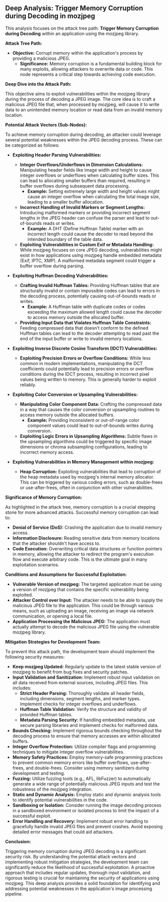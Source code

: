 ## Deep Analysis: Trigger Memory Corruption during Decoding in mozjpeg

This analysis focuses on the attack tree path: **Trigger Memory Corruption during Decoding** within an application using the mozjpeg library.

**Attack Tree Path:**

* **Objective:** Corrupt memory within the application's process by providing a malicious JPEG.
    * **Significance:** Memory corruption is a fundamental building block for many exploits, allowing attackers to overwrite data or code. This node represents a critical step towards achieving code execution.

**Deep Dive into the Attack Path:**

This objective aims to exploit vulnerabilities within the mozjpeg library during the process of decoding a JPEG image. The core idea is to craft a malicious JPEG file that, when processed by mozjpeg, will cause it to write data to an unintended memory location or read data from an invalid memory location.

**Potential Attack Vectors (Sub-Nodes):**

To achieve memory corruption during decoding, an attacker could leverage several potential weaknesses within the JPEG decoding process. These can be categorized as follows:

* **Exploiting Header Parsing Vulnerabilities:**
    * **Integer Overflows/Underflows in Dimension Calculations:**  Manipulating header fields like image width and height to cause integer overflows or underflows when calculating buffer sizes. This can lead to allocating smaller buffers than required, resulting in buffer overflows during subsequent data processing.
        * **Example:** Setting extremely large width and height values might cause an integer overflow when calculating the total image size, leading to a smaller buffer allocation.
    * **Incorrect Handling of Invalid Markers or Segment Lengths:**  Introducing malformed markers or providing incorrect segment lengths in the JPEG header can confuse the parser and lead to out-of-bounds reads or writes.
        * **Example:**  A DHT (Define Huffman Table) marker with an incorrect length could cause the decoder to read beyond the intended boundary of the table data.
    * **Exploiting Vulnerabilities in Custom Exif or Metadata Handling:**  While mozjpeg focuses on core JPEG decoding, vulnerabilities might exist in how applications using mozjpeg handle embedded metadata (Exif, IPTC, XMP). A malformed metadata segment could trigger a buffer overflow during parsing.

* **Exploiting Huffman Decoding Vulnerabilities:**
    * **Crafting Invalid Huffman Tables:**  Providing Huffman tables that are structurally invalid or contain impossible codes can lead to errors in the decoding process, potentially causing out-of-bounds reads or writes.
        * **Example:** A Huffman table with duplicate codes or codes exceeding the maximum allowed length could cause the decoder to access memory outside the allocated buffer.
    * **Providing Input Data that Violates Huffman Table Constraints:**  Feeding compressed data that doesn't conform to the defined Huffman tables can lead to the decoder attempting to read past the end of the input buffer or write to invalid memory locations.

* **Exploiting Inverse Discrete Cosine Transform (IDCT) Vulnerabilities:**
    * **Exploiting Precision Errors or Overflow Conditions:**  While less common in modern implementations, manipulating the DCT coefficients could potentially lead to precision errors or overflow conditions during the IDCT process, resulting in incorrect pixel values being written to memory. This is generally harder to exploit reliably.

* **Exploiting Color Conversion or Upsampling Vulnerabilities:**
    * **Manipulating Color Component Data:**  Crafting the compressed data in a way that causes the color conversion or upsampling routines to access memory outside the allocated buffers.
        * **Example:**  Providing inconsistent or out-of-range color component values could lead to out-of-bounds writes during conversion.
    * **Exploiting Logic Errors in Upsampling Algorithms:**  Subtle flaws in the upsampling algorithms could be triggered by specific image dimensions or chroma subsampling configurations, leading to incorrect memory access.

* **Exploiting Vulnerabilities in Memory Management within mozjpeg:**
    * **Heap Corruption:**  Exploiting vulnerabilities that lead to corruption of the heap metadata used by mozjpeg's internal memory allocator. This can be triggered by various coding errors, such as double-frees or use-after-frees, often in conjunction with other vulnerabilities.

**Significance of Memory Corruption:**

As highlighted in the attack tree, memory corruption is a crucial stepping stone for more advanced attacks. Successful memory corruption can lead to:

* **Denial of Service (DoS):** Crashing the application due to invalid memory access.
* **Information Disclosure:** Reading sensitive data from memory locations that the attacker shouldn't have access to.
* **Code Execution:** Overwriting critical data structures or function pointers in memory, allowing the attacker to redirect the program's execution flow and execute arbitrary code. This is the ultimate goal in many exploitation scenarios.

**Conditions and Assumptions for Successful Exploitation:**

* **Vulnerable Version of mozjpeg:** The targeted application must be using a version of mozjpeg that contains the specific vulnerability being exploited.
* **Attacker Control over Input:** The attacker needs to be able to supply the malicious JPEG file to the application. This could be through various means, such as uploading an image, receiving an image via network communication, or opening a local file.
* **Application Processing the Malicious JPEG:** The application must actually attempt to decode the malicious JPEG file using the vulnerable mozjpeg library.

**Mitigation Strategies for Development Team:**

To prevent this attack path, the development team should implement the following security measures:

* **Keep mozjpeg Updated:** Regularly update to the latest stable version of mozjpeg to benefit from bug fixes and security patches.
* **Input Validation and Sanitization:** Implement robust input validation on all data received from external sources, including JPEG files. This includes:
    * **Strict Header Parsing:**  Thoroughly validate all header fields, including dimensions, segment lengths, and marker types. Implement checks for integer overflows and underflows.
    * **Huffman Table Validation:**  Verify the structure and validity of provided Huffman tables.
    * **Metadata Parsing Security:**  If handling embedded metadata, use secure parsing libraries and implement checks for malformed data.
* **Bounds Checking:**  Implement rigorous bounds checking throughout the decoding process to ensure that memory accesses are within allocated buffers.
* **Integer Overflow Protection:** Utilize compiler flags and programming techniques to mitigate integer overflow vulnerabilities.
* **Memory Safety Practices:** Employ memory-safe programming practices to prevent common memory errors like buffer overflows, use-after-frees, and double-frees. Consider using memory sanitizers during development and testing.
* **Fuzzing:**  Utilize fuzzing tools (e.g., AFL, libFuzzer) to automatically generate a wide range of potentially malicious JPEG inputs and test the robustness of the mozjpeg integration.
* **Static and Dynamic Analysis:**  Employ static and dynamic analysis tools to identify potential vulnerabilities in the code.
* **Sandboxing or Isolation:**  Consider running the image decoding process in a sandboxed environment or isolated process to limit the impact of a successful exploit.
* **Error Handling and Recovery:** Implement robust error handling to gracefully handle invalid JPEG files and prevent crashes. Avoid exposing detailed error messages that could aid attackers.

**Conclusion:**

Triggering memory corruption during JPEG decoding is a significant security risk. By understanding the potential attack vectors and implementing robust mitigation strategies, the development team can significantly reduce the likelihood of successful exploitation. A proactive approach that includes regular updates, thorough input validation, and rigorous testing is crucial for maintaining the security of applications using mozjpeg. This deep analysis provides a solid foundation for identifying and addressing potential weaknesses in the application's image processing pipeline.
